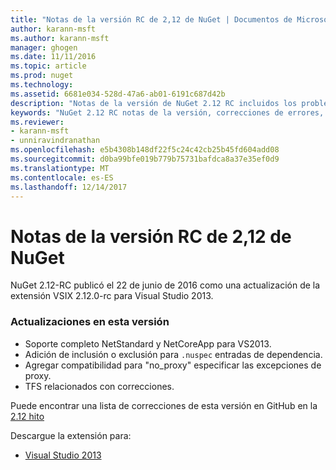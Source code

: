 ```yaml
---
title: "Notas de la versión RC de 2,12 de NuGet | Documentos de Microsoft"
author: karann-msft
ms.author: karann-msft
manager: ghogen
ms.date: 11/11/2016
ms.topic: article
ms.prod: nuget
ms.technology: 
ms.assetid: 6681e034-528d-47a6-ab01-6191c687d42b
description: "Notas de la versión de NuGet 2.12 RC incluidos los problemas conocidos, correcciones de errores, las funciones agregadas y dcr."
keywords: "NuGet 2.12 RC notas de la versión, correcciones de errores, problemas, conocidos agregan características, DCR"
ms.reviewer:
- karann-msft
- unniravindranathan
ms.openlocfilehash: e5b4308b148df22f5c24c42cb25b45fd604add08
ms.sourcegitcommit: d0ba99bfe019b779b75731bafdca8a37e35ef0d9
ms.translationtype: MT
ms.contentlocale: es-ES
ms.lasthandoff: 12/14/2017
---
```

# <a name="nuget-212-rc-release-notes"></a>Notas de la versión RC de 2,12 de NuGet

NuGet 2.12-RC publicó el 22 de junio de 2016 como una actualización de la extensión VSIX 2.12.0-rc para Visual Studio 2013.

### <a name="updates-in-this-release"></a>Actualizaciones en esta versión

* Soporte completo NetStandard y NetCoreApp para VS2013.
* Adición de inclusión o exclusión para `.nuspec` entradas de dependencia.
* Agregar compatibilidad para "no_proxy" especificar las excepciones de proxy.
* TFS relacionados con correcciones.

Puede encontrar una lista de correcciones de esta versión en GitHub en la [2.12 hito](https://github.com/NuGet/Home/issues?q=milestone%3A2.12+is%3Aclosed)

Descargue la extensión para:

* [Visual Studio 2013](https://dist.nuget.org/visualstudio-2013-vsix/v2.12.0-rc/NuGet.Tools.vsix)
